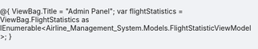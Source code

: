 @{
    ViewBag.Title = "Admin Panel";
    var flightStatistics = ViewBag.FlightStatistics as IEnumerable<Airline_Management_System.Models.FlightStatisticViewModel>;
}

<!DOCTYPE html>
<html>
<head>
    <meta name="viewport" content="width=device-width, initial-scale=1.0">
    <title>@ViewBag.Title</title>
    <link href="https://fonts.googleapis.com/css2?family=Inter:wght@400;600&display=swap" rel="stylesheet">
    <style>
        /* --- CORRECTED Base Layout with Float --- */
        html, body {
            margin: 0;
            padding: 0;
            height: 100%;
            font-family: 'Inter', sans-serif;
            background-color: #f0f2f5;
            box-sizing: border-box;
        }

        .clearfix::after {
            content: "";
            clear: both;
            display: table;
        }
        
        /* --- Sidebar Styling --- */
        .admin-sidebar {
            width: 250px;
            background: linear-gradient(135deg, #2c3e50, #34495e);
            color: #ecf0f1;
            padding: 30px 20px;
            box-shadow: 2px 0 10px rgba(0,0,0,0.1);
            float: left; /* Use float for side-by-side alignment */
            height: 100%; /* Ensure full height */
        }

        .admin-sidebar h3 {
            font-size: 24px;
            font-weight: 600;
            margin-bottom: 40px;
            letter-spacing: 0.5px;
            text-align: center;
        }

        .admin-sidebar nav a {
            display: block;
            color: #ecf0f1;
            text-decoration: none;
            font-size: 16px;
            padding: 12px 15px;
            margin-bottom: 10px;
            border-radius: 8px;
            transition: background 0.3s ease;
        }

        .admin-sidebar nav a:hover {
            background-color: rgba(255, 255, 255, 0.1);
        }
        
        /* --- Main Content Styling --- */
        .admin-main-content {
            margin-left: 250px; /* Push content to the right of the sidebar */
            padding: 40px;
            overflow-y: auto;
            min-height: 100vh; /* Use min-height to ensure it fills the page */
        }
        
        .admin-main-content h2 {
            font-size: 32px;
            font-weight: 600;
            color: #333;
            margin-bottom: 10px;
        }
        
        .admin-main-content p {
            font-size: 16px;
            color: #555;
            margin-bottom: 30px;
        }

        /* --- Statistics Card Styling --- */
        .statistics-card {
            background-color: #fff;
            border-radius: 12px;
            box-shadow: 0 4px 12px rgba(0,0,0,0.05);
            padding: 30px;
        }
        
        .statistics-card h3 {
            text-align: center;
            font-size: 22px;
            color: #333;
            margin-bottom: 30px;
            border-bottom: 1px solid #e0e0e0;
            padding-bottom: 15px;
        }
        
        /* --- Bar Chart Styling --- */
        .bar-chart-container {
            position: relative;
            height: 300px;
            padding-bottom: 20px;
            border-bottom: 2px solid #ccc;
        }

        .y-axis-labels {
            position: absolute;
            left: 0;
            top: 0;
            bottom: 20px;
            width: 40px;
            text-align: right;
            padding-right: 10px;
            font-size: 12px;
            color: #777;
            display: table-cell;
            vertical-align: bottom;
        }
        .y-axis-labels div {
            position: absolute;
            right: 10px;
        }
        .y-axis-labels div::after {
            content: '';
            position: absolute;
            top: 50%;
            right: -10px;
            width: 10px;
            height: 1px;
            background-color: #eee;
        }
        .y-axis-labels .y-label-max { top: 0; }
        .y-axis-labels .y-label-75 { top: 25%; }
        .y-axis-labels .y-label-50 { top: 50%; }
        .y-axis-labels .y-label-25 { top: 75%; }
        .y-axis-labels .y-label-0 { bottom: 0; }

        .chart-grid {
            margin-left: 50px; /* Space for Y-axis */
            padding-top: 5px;
            height: 100%;
        }

        .chart-bar-wrapper {
            position: relative;
            float: left; /* Use float for horizontal bars */
            width: 16%; /* Adjust width to fit multiple bars */
            height: 100%;
            text-align: center;
            margin-left: 2%; /* Replace gap with margin */
        }
        .chart-grid > .chart-bar-wrapper:first-child {
            margin-left: 0;
        }
        .chart-bar-wrapper:first-child {
            clear: left; /* Ensure the first bar starts a new row */
        }
        .chart-bar-wrapper .bar-tooltip, .chart-bar-wrapper .x-axis-label {
            position: absolute;
            left: 50%;
            transform: translateX(-50%);
        }

        .chart-bar {
            background-color: #3498db;
            width: 80%;
            min-height: 5px;
            border-radius: 5px 5px 0 0;
            transition: height 0.5s ease-in-out;
            position: absolute;
            bottom: 0;
            left: 50%;
            transform: translateX(-50%);
        }

        .chart-bar:hover {
            background-color: #2980b9;
        }

        .bar-tooltip {
            bottom: calc(100% + 5px);
            background: rgba(0,0,0,0.85);
            color: #fff;
            padding: 5px 10px;
            border-radius: 5px;
            white-space: nowrap;
            opacity: 0;
            transition: opacity 0.3s ease;
            pointer-events: none;
            z-index: 10;
        }
        
        .chart-bar-wrapper:hover .bar-tooltip {
            opacity: 1;
        }
        
        .x-axis-label {
            bottom: -25px;
            font-size: 12px;
            color: #555;
            white-space: nowrap;
            overflow: hidden;
            text-overflow: ellipsis;
            max-width: 100%;
        }

        .no-data-message {
            text-align: center;
            padding: 50px;
            color: #777;
            font-size: 18px;
        }
    </style>
</head>
<body>
    <div class="clearfix">
        <div class="admin-sidebar">
            <h3>Admin Menu</h3>
            <nav>
                <a href="@Url.Action("AdminPanel", "Admin")">Admin Panel</a>
                <a href="@Url.Action("AddFlight", "Admin")">Add Flight</a>
                <a href="@Url.Action("PassengerInfo", "Admin")">Passenger Info</a>
                <a href="@Url.Action("Flights", "Admin")">Manage Flights</a>
                <a href="@Url.Action("Index", "Home")">Back to Home</a>
            </nav>
        </div>

        <div class="admin-main-content">
            <h2>Welcome to Admin Panel!</h2>
            <p>Use the left menu to manage routes, flights, and passengers efficiently.</p>

            <div class="statistics-card">
                <h3>Flights per Route Statistics</h3>
                @if (flightStatistics != null && flightStatistics.Any())
                {
                    var maxCount = flightStatistics.Max(s => s.FlightCount);
                    if (maxCount == 0) { maxCount = 1; }

                    <div class="bar-chart-container">
                        <div class="y-axis-labels">
                            <div class="y-label-max">@maxCount</div>
                            <div class="y-label-75">@Math.Round((double)maxCount * 0.75)</div>
                            <div class="y-label-50">@Math.Round((double)maxCount * 0.5)</div>
                            <div class="y-label-25">@Math.Round((double)maxCount * 0.25)</div>
                            <div class="y-label-0">0</div>
                        </div>
                        <div class="chart-grid clearfix">
                            @foreach (var stat in flightStatistics)
                            {
                                var barHeight = (int)Math.Round((double)stat.FlightCount / maxCount * 100);
                                <div class="chart-bar-wrapper">
                                    <div class="chart-bar" style="height: @barHeight%;"></div>
                                    <div class="bar-tooltip">@stat.FlightCount flight@(stat.FlightCount > 1 ? "s" : "")</div>
                                    <div class="x-axis-label">@stat.RouteName</div>
                                </div>
                            }
                        </div>
                    </div>
                }
                else
                {
                    <div class="no-data-message">No flight data available to display.</div>
                }
            </div>
        </div>
    </div>
</body>
</html>
